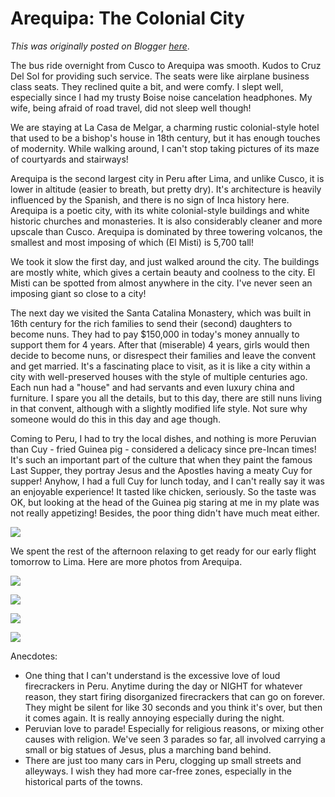 # Arequipa: The Colonial City

*This was originally posted on Blogger [here](https://photopensieve.blogspot.com/2017/09/arequipa.html)*.

The bus ride overnight from Cusco to Arequipa was smooth. Kudos to Cruz Del Sol for providing such service. The seats were like airplane business class seats. They reclined quite a bit, and were comfy. I slept well, especially since I had my trusty Boise noise cancelation headphones. My wife, being afraid of road travel, did not sleep well though! 

We are staying at La Casa de Melgar, a charming rustic colonial-style hotel that used to be a bishop's house in 18th century, but it has enough touches of modernity. While walking around, I can't stop taking pictures of its maze of courtyards and stairways!

Arequipa is the second largest city in Peru after Lima, and unlike Cusco, it is lower in altitude (easier to breath, but pretty dry). It's architecture is heavily influenced by the Spanish, and there is no sign of Inca history here. Arequipa is a poetic city, with its white colonial-style buildings and white historic churches and monasteries. It is also considerably cleaner and more upscale than Cusco. Arequipa is dominated by three towering volcanos, the smallest and most imposing of which (El Misti) is 5,700 tall!

We took it slow the first day, and just walked around the city. The buildings are mostly white, which gives a certain beauty and coolness to the city. El Misti can be spotted from almost anywhere in the city. I've never seen an imposing giant so close to a city!

The next day we visited the Santa Catalina Monastery, which was built in 16th century for the rich families to send their (second) daughters to become nuns. They had to pay \$150,000 in today's money annually to support them for 4 years. After that (miserable) 4 years, girls would then decide to become nuns, or disrespect their families and leave the convent and get married. It's a fascinating place to visit, as it is like a city within a city with well-preserved houses with the style of multiple centuries ago. Each nun had a "house" and had servants and even luxury china and furniture. I spare you all the details, but to this day, there are still nuns living in that convent, although with a slightly modified life style. Not sure why someone would do this in this day and age though. 

Coming to Peru, I had to try the local dishes, and nothing is more Peruvian than Cuy - fried Guinea pig - considered a delicacy since pre-Incan times! It's such an important part of the culture that when they paint the famous Last Supper, they portray Jesus and the Apostles having a meaty Cuy for supper! Anyhow, I had a full Cuy for lunch today, and I can't really say it was an enjoyable experience! It tasted like chicken, seriously. So the taste was OK, but looking at the head of the Guinea pig staring at me in my plate was not really appetizing! Besides, the poor thing didn't have much meat either.

![](https://blogger.googleusercontent.com/img/b/R29vZ2xl/AVvXsEg230Mx3gZcS9cDQ8RbuHWl8RqpgWV2GO40wMY1G_7OwQM6l_GOdmrwk59toiy6Ndw1os-SrTox8KiCNMz8Isr15UD6K7pgOPgqTExHfbXPuNgvtWDNYCgUCpP23u1GziEJP-kzKJdP9e7X/s5000/%255BUNSET%255D)

We spent the rest of the afternoon relaxing to get ready for our early flight tomorrow to Lima. Here are more photos from Arequipa.

![](https://blogger.googleusercontent.com/img/b/R29vZ2xl/AVvXsEgsnEh5fu3onHzrSxTxOvRvXgHSCVTK0kgIAeL5fEOOuMP4ipxrJpLac7ZYWhkE_7OHwsB-cVuMDAVM5bK-xvHyp4Hnc_MK7Rxby4hLKNz8vLNpEKL4rT9rRfNgD24qdkTp56wcClcmvd5N/s5000/%255BUNSET%255D)

![](https://blogger.googleusercontent.com/img/b/R29vZ2xl/AVvXsEiwjipr81W10GCiL9ROB1K8RUJBXpPA5siN6ZnmiZv60R1oSGO7iAx4QuiRlLilNSOAgDZbcn9kP1OX2IzFI-xDHbcu6U1wleQ4Qbq0M77l1j1-CodXKCd4X20qvE3l6GXzfrmhJdj_ZLk-/s5000/%255BUNSET%255D)

![](https://blogger.googleusercontent.com/img/b/R29vZ2xl/AVvXsEi3GbTpiv5kznZMVirt8myh8udTK1aOMnSgyzzjvx_XmpnNKssmrF0hpvT0kqVSoDGE7vTa2xIEuGrvDM4QLLlCEMcsmrg9stTDEMohaRL6RSBq7faTLeXZOev5jkT8kwmgp590waCT4nnf/s5000/%255BUNSET%255D)

![](https://blogger.googleusercontent.com/img/b/R29vZ2xl/AVvXsEgKfy7V8FaHq6z0td-nPqn1CAtYogqOHQ0d1Tr9Qm7brxYKbzBK-rl0UvBrXpD9na4FZRJ5yOhAUKbZdKDTx4xPfhYj3EcaKHAKVae-2eyPpi9ELEZKXmaXany_UaQiCaoDGSbbpai8tChh/s5000/%255BUNSET%255D)

Anecdotes:

- One thing that I can't understand is the excessive love of loud firecrackers in Peru. Anytime during the day or NIGHT for whatever reason, they start firing disorganized firecrackers that can go on forever. They might be silent for like 30 seconds and you think it's over, but then it comes again. It is really annoying especially during the night.
- Peruvian love to parade! Especially for religious reasons, or mixing other causes with religion. We've seen 3 parades so far, all involved carrying a small or big statues of Jesus, plus a marching band behind.
- There are just too many cars in Peru, clogging up small streets and alleyways. I wish they had more car-free zones, especially in the historical parts of the towns.
